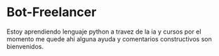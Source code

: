 # Bot-Freelancer
Estoy aprendiendo lenguaje python a travez de la ia y cursos por el momento me quede ahi alguna ayuda y comentarios constructivos son bienvenidos. 
